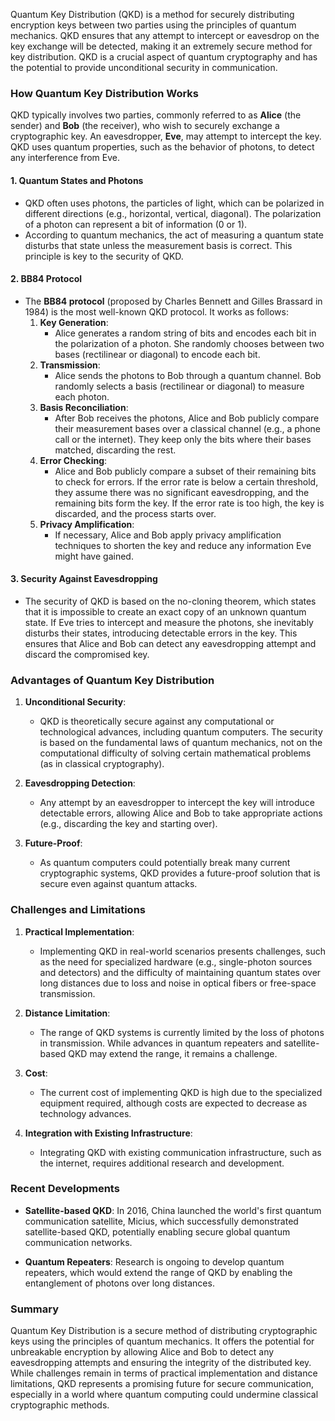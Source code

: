 Quantum Key Distribution (QKD) is a method for securely distributing encryption keys between two parties using the principles of quantum mechanics. QKD ensures that any attempt to intercept or eavesdrop on the key exchange will be detected, making it an extremely secure method for key distribution. QKD is a crucial aspect of quantum cryptography and has the potential to provide unconditional security in communication.

### How Quantum Key Distribution Works

QKD typically involves two parties, commonly referred to as **Alice** (the sender) and **Bob** (the receiver), who wish to securely exchange a cryptographic key. An eavesdropper, **Eve**, may attempt to intercept the key. QKD uses quantum properties, such as the behavior of photons, to detect any interference from Eve.

#### 1. **Quantum States and Photons**
   - QKD often uses photons, the particles of light, which can be polarized in different directions (e.g., horizontal, vertical, diagonal). The polarization of a photon can represent a bit of information (0 or 1).
   - According to quantum mechanics, the act of measuring a quantum state disturbs that state unless the measurement basis is correct. This principle is key to the security of QKD.

#### 2. **BB84 Protocol**
   - The **BB84 protocol** (proposed by Charles Bennett and Gilles Brassard in 1984) is the most well-known QKD protocol. It works as follows:
     1. **Key Generation**:
        - Alice generates a random string of bits and encodes each bit in the polarization of a photon. She randomly chooses between two bases (rectilinear or diagonal) to encode each bit.
     2. **Transmission**:
        - Alice sends the photons to Bob through a quantum channel. Bob randomly selects a basis (rectilinear or diagonal) to measure each photon.
     3. **Basis Reconciliation**:
        - After Bob receives the photons, Alice and Bob publicly compare their measurement bases over a classical channel (e.g., a phone call or the internet). They keep only the bits where their bases matched, discarding the rest.
     4. **Error Checking**:
        - Alice and Bob publicly compare a subset of their remaining bits to check for errors. If the error rate is below a certain threshold, they assume there was no significant eavesdropping, and the remaining bits form the key. If the error rate is too high, the key is discarded, and the process starts over.
     5. **Privacy Amplification**:
        - If necessary, Alice and Bob apply privacy amplification techniques to shorten the key and reduce any information Eve might have gained.

#### 3. **Security Against Eavesdropping**
   - The security of QKD is based on the no-cloning theorem, which states that it is impossible to create an exact copy of an unknown quantum state. If Eve tries to intercept and measure the photons, she inevitably disturbs their states, introducing detectable errors in the key. This ensures that Alice and Bob can detect any eavesdropping attempt and discard the compromised key.

### Advantages of Quantum Key Distribution

1. **Unconditional Security**:
   - QKD is theoretically secure against any computational or technological advances, including quantum computers. The security is based on the fundamental laws of quantum mechanics, not on the computational difficulty of solving certain mathematical problems (as in classical cryptography).

2. **Eavesdropping Detection**:
   - Any attempt by an eavesdropper to intercept the key will introduce detectable errors, allowing Alice and Bob to take appropriate actions (e.g., discarding the key and starting over).

3. **Future-Proof**:
   - As quantum computers could potentially break many current cryptographic systems, QKD provides a future-proof solution that is secure even against quantum attacks.

### Challenges and Limitations

1. **Practical Implementation**:
   - Implementing QKD in real-world scenarios presents challenges, such as the need for specialized hardware (e.g., single-photon sources and detectors) and the difficulty of maintaining quantum states over long distances due to loss and noise in optical fibers or free-space transmission.

2. **Distance Limitation**:
   - The range of QKD systems is currently limited by the loss of photons in transmission. While advances in quantum repeaters and satellite-based QKD may extend the range, it remains a challenge.

3. **Cost**:
   - The current cost of implementing QKD is high due to the specialized equipment required, although costs are expected to decrease as technology advances.

4. **Integration with Existing Infrastructure**:
   - Integrating QKD with existing communication infrastructure, such as the internet, requires additional research and development.

### Recent Developments

- **Satellite-based QKD**: In 2016, China launched the world's first quantum communication satellite, Micius, which successfully demonstrated satellite-based QKD, potentially enabling secure global quantum communication networks.
  
- **Quantum Repeaters**: Research is ongoing to develop quantum repeaters, which would extend the range of QKD by enabling the entanglement of photons over long distances.

### Summary

Quantum Key Distribution is a secure method of distributing cryptographic keys using the principles of quantum mechanics. It offers the potential for unbreakable encryption by allowing Alice and Bob to detect any eavesdropping attempts and ensuring the integrity of the distributed key. While challenges remain in terms of practical implementation and distance limitations, QKD represents a promising future for secure communication, especially in a world where quantum computing could undermine classical cryptographic methods.
